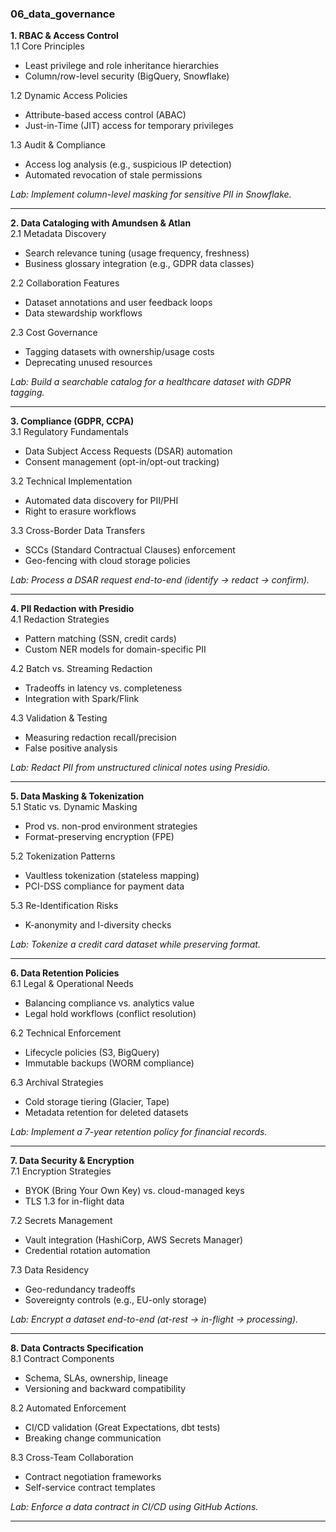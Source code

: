 ### **06_data_governance**  
**1. RBAC & Access Control**  
1.1 Core Principles  
- Least privilege and role inheritance hierarchies  
- Column/row-level security (BigQuery, Snowflake)  

1.2 Dynamic Access Policies  
- Attribute-based access control (ABAC)  
- Just-in-Time (JIT) access for temporary privileges  

1.3 Audit & Compliance  
- Access log analysis (e.g., suspicious IP detection)  
- Automated revocation of stale permissions  

*Lab: Implement column-level masking for sensitive PII in Snowflake.*  

---  

**2. Data Cataloging with Amundsen & Atlan**  
2.1 Metadata Discovery  
- Search relevance tuning (usage frequency, freshness)  
- Business glossary integration (e.g., GDPR data classes)  

2.2 Collaboration Features  
- Dataset annotations and user feedback loops  
- Data stewardship workflows  

2.3 Cost Governance  
- Tagging datasets with ownership/usage costs  
- Deprecating unused resources  

*Lab: Build a searchable catalog for a healthcare dataset with GDPR tagging.*  

---  

**3. Compliance (GDPR, CCPA)**  
3.1 Regulatory Fundamentals  
- Data Subject Access Requests (DSAR) automation  
- Consent management (opt-in/opt-out tracking)  

3.2 Technical Implementation  
- Automated data discovery for PII/PHI  
- Right to erasure workflows  

3.3 Cross-Border Data Transfers  
- SCCs (Standard Contractual Clauses) enforcement  
- Geo-fencing with cloud storage policies  

*Lab: Process a DSAR request end-to-end (identify → redact → confirm).*  

---  

**4. PII Redaction with Presidio**  
4.1 Redaction Strategies  
- Pattern matching (SSN, credit cards)  
- Custom NER models for domain-specific PII  

4.2 Batch vs. Streaming Redaction  
- Tradeoffs in latency vs. completeness  
- Integration with Spark/Flink  

4.3 Validation & Testing  
- Measuring redaction recall/precision  
- False positive analysis  

*Lab: Redact PII from unstructured clinical notes using Presidio.*  

---  

**5. Data Masking & Tokenization**  
5.1 Static vs. Dynamic Masking  
- Prod vs. non-prod environment strategies  
- Format-preserving encryption (FPE)  

5.2 Tokenization Patterns  
- Vaultless tokenization (stateless mapping)  
- PCI-DSS compliance for payment data  

5.3 Re-Identification Risks  
- K-anonymity and l-diversity checks  

*Lab: Tokenize a credit card dataset while preserving format.*  

---  

**6. Data Retention Policies**  
6.1 Legal & Operational Needs  
- Balancing compliance vs. analytics value  
- Legal hold workflows (conflict resolution)  

6.2 Technical Enforcement  
- Lifecycle policies (S3, BigQuery)  
- Immutable backups (WORM compliance)  

6.3 Archival Strategies  
- Cold storage tiering (Glacier, Tape)  
- Metadata retention for deleted datasets  

*Lab: Implement a 7-year retention policy for financial records.*  

---  


**7. Data Security & Encryption**  
7.1 Encryption Strategies  
- BYOK (Bring Your Own Key) vs. cloud-managed keys  
- TLS 1.3 for in-flight data  

7.2 Secrets Management  
- Vault integration (HashiCorp, AWS Secrets Manager)  
- Credential rotation automation  

7.3 Data Residency  
- Geo-redundancy tradeoffs  
- Sovereignty controls (e.g., EU-only storage)  

*Lab: Encrypt a dataset end-to-end (at-rest → in-flight → processing).*  

---  

**8. Data Contracts Specification**  
8.1 Contract Components  
- Schema, SLAs, ownership, lineage  
- Versioning and backward compatibility  

8.2 Automated Enforcement  
- CI/CD validation (Great Expectations, dbt tests)  
- Breaking change communication  

8.3 Cross-Team Collaboration  
- Contract negotiation frameworks  
- Self-service contract templates  

*Lab: Enforce a data contract in CI/CD using GitHub Actions.*  

---  